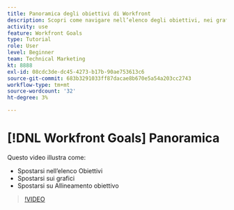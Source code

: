 ```yaml
---
title: Panoramica degli obiettivi di Workfront
description: Scopri come navigare nell’elenco degli obiettivi, nei grafici e nell’allineamento degli obiettivi.
activity: use
feature: Workfront Goals
type: Tutorial
role: User
level: Beginner
team: Technical Marketing
kt: 8888
exl-id: 08cdc3de-dc45-4273-b17b-90ae753613c6
source-git-commit: 683b3291033ff87dacae8b670e5a54a203cc2743
workflow-type: tm+mt
source-wordcount: '32'
ht-degree: 3%

---
```


# [!DNL Workfront Goals] Panoramica

Questo video illustra come:

* Spostarsi nell’elenco Obiettivi
* Spostarsi sui grafici
* Spostarsi su Allineamento obiettivo

>[!VIDEO](https://video.tv.adobe.com/v/335182/?quality=12)
